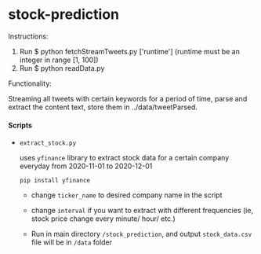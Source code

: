 # stock-prediction

Instructions:

1. Run $ python fetchStreamTweets.py ['runtime'] (runtime must be an integer in range [1, 100])
2. Run $ python readData.py

Functionality:

Streaming all tweets with certain keywords for a period of time,
parse and extract the content text, store them in ../data/tweetParsed.



#### Scripts

- `extract_stock.py`

  uses `yfinance` library to extract stock data for a certain company everyday from 2020-11-01 to 2020-12-01

  ```
  pip install yfinance
  ```

  - change `ticker_name` to desired company name in the script

  - change `interval` if you want to extract with different frequencies (ie, stock price change every minute/ hour/ etc.)

  - Run in main directory `/stock_prediction`, and output `stock_data.csv` file will be in `/data` folder

  

  